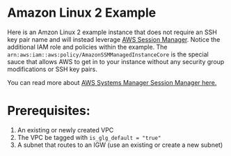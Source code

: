 # Amazon Linux 2 Example
Here is an Amzon Linux 2 example instance that does not require an SSH key pair name and will instead leverage [AWS Session Manager](https://docs.aws.amazon.com/systems-manager/latest/userguide/session-manager.html). Notice the additional IAM role and policies within the example. The `arn:aws:iam::aws:policy/AmazonSSMManagedInstanceCore` is the special sauce that allows AWS to get in to your instance without any security group modifications or SSH key pairs.

You can read more about [AWS Systems Manager Session Manager here.](https://docs.aws.amazon.com/systems-manager/latest/userguide/session-manager.html)

# Prerequisites:
1. An existing or newly created VPC
2. The VPC be tagged with `is_glg_default = "true"`
3. A subnet that routes to an IGW (use an existing or create a new subnet)